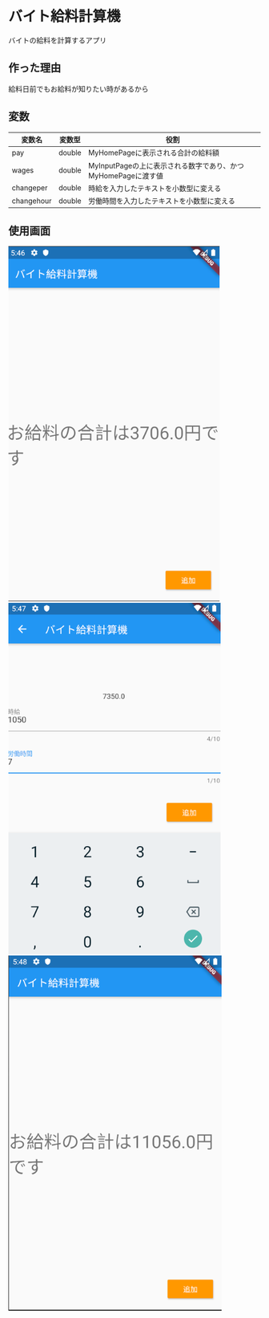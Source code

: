 # バイト給料計算機

バイトの給料を計算するアプリ

## 作った理由

給料日前でもお給料が知りたい時があるから

## 変数

|変数名  |変数型  |役割  |
|---|---|---|
|pay  |double  |MyHomePageに表示される合計の給料額  |
|wages  |double  |MyInputPageの上に表示される数字であり、かつMyHomePageに渡す値 |
|changeper|double|時給を入力したテキストを小数型に変える|
|changehour|double|労働時間を入力したテキストを小数型に変える|

## 使用画面

![1](img/画面1.png)
![2](img/画面2.png)
![3](img/画面3.png)

